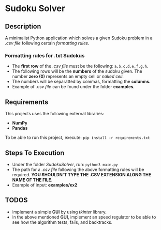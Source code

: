 # Sudoku Solver
## Description
A minimalist Python application which solves a given Sudoku problem in a *.csv file* following certain *formatting rules*.

### Formatting rules for .txt Sudokus
- The **first row** of the *.csv file* must be the following: `a,b,c,d,e,f,g,h`.
- The following rows will be the **numbers** of the sudoku given. The number **zero (0)** represents an empty cell or *naked cell*.
- The numbers will be separatted by commas, formatting the **columns**.
- Example of *.csv file* can be found under the folder **examples**.

## Requirements

This projects uses the following external libraries:
- **NumPy**
- **Pandas**

To be able to run this project, execute: `pip install -r requirements.txt`

## Steps To Execution

- Under the folder *SudokuSolver*, run: `python3 main.py`
- The path for a *.csv file* following the above formatting rules will be required. **YOU SHOULDN'T TYPE THE .CSV EXTENSION ALONG THE NAME OF THE FILE**.
- Example of input: **examples/ex2**

## TODOS
- Implement a simple **GUI** by using *tkinter* library.
- In the above mentioned **GUI**, implement an speed regulator to be able to see how the algorithm tests, fails, and backtracks.